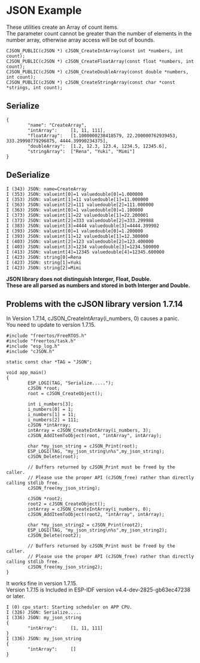 # JSON Example
These utilities create an Array of count items.   
The parameter count cannot be greater than the number of elements in the number array, otherwise array access will be out of bounds.   

```
CJSON_PUBLIC(cJSON *) cJSON_CreateIntArray(const int *numbers, int count);
CJSON_PUBLIC(cJSON *) cJSON_CreateFloatArray(const float *numbers, int count);
CJSON_PUBLIC(cJSON *) cJSON_CreateDoubleArray(const double *numbers, int count);
CJSON_PUBLIC(cJSON *) cJSON_CreateStringArray(const char *const *strings, int count);
```


## Serialize
```
{
        "name": "CreateArray",
        "intArray":     [1, 11, 111],
        "floatArray":   [1.1000000238418579, 22.200000762939453, 333.29998779296875, 4444.39990234375],
        "doubleArray":  [1.2, 12.3, 123.4, 1234.5, 12345.6],
        "stringArray":  ["Rena", "Yuki", "Mimi"]
}
```

## DeSerialize
```
I (343) JSON: name=CreateArray
I (353) JSON: valueint[0]=1 valuedouble[0]=1.000000
I (353) JSON: valueint[1]=11 valuedouble[1]=11.000000
I (363) JSON: valueint[2]=111 valuedouble[2]=111.000000
I (363) JSON: valueint[0]=1 valuedouble[0]=1.100000
I (373) JSON: valueint[1]=22 valuedouble[1]=22.200001
I (373) JSON: valueint[2]=333 valuedouble[2]=333.299988
I (383) JSON: valueint[3]=4444 valuedouble[3]=4444.399902
I (393) JSON: valueint[0]=1 valuedouble[0]=1.200000
I (393) JSON: valueint[1]=12 valuedouble[1]=12.300000
I (403) JSON: valueint[2]=123 valuedouble[2]=123.400000
I (403) JSON: valueint[3]=1234 valuedouble[3]=1234.500000
I (413) JSON: valueint[4]=12345 valuedouble[4]=12345.600000
I (423) JSON: string[0]=Rena
I (423) JSON: string[1]=Yuki
I (423) JSON: string[2]=Mimi
```

__JSON library does not distinguish Interger, Float, Double.__   
__These are all parsed as numbers and stored in both Interger and Double.__

## Problems with the cJSON library version 1.7.14   
In Version 1.7.14, cJSON_CreateIntArray(i_numbers, 0) causes a panic.   
You need to update to version 1.7.15.   
```
#include "freertos/FreeRTOS.h"
#include "freertos/task.h"
#include "esp_log.h"
#include "cJSON.h"

static const char *TAG = "JSON";

void app_main()
{
        ESP_LOGI(TAG, "Serialize.....");
        cJSON *root;
        root = cJSON_CreateObject();

        int i_numbers[3];
        i_numbers[0] = 1;
        i_numbers[1] = 11;
        i_numbers[2] = 111;
        cJSON *intArray;
        intArray = cJSON_CreateIntArray(i_numbers, 3);
        cJSON_AddItemToObject(root, "intArray", intArray);

        char *my_json_string = cJSON_Print(root);
        ESP_LOGI(TAG, "my_json_string\n%s",my_json_string);
        cJSON_Delete(root);

        // Buffers returned by cJSON_Print must be freed by the caller.
        // Please use the proper API (cJSON_free) rather than directly calling stdlib free.
        cJSON_free(my_json_string);

        cJSON *root2;
        root2 = cJSON_CreateObject();
        intArray = cJSON_CreateIntArray(i_numbers, 0);
        cJSON_AddItemToObject(root2, "intArray", intArray);

        char *my_json_string2 = cJSON_Print(root2);
        ESP_LOGI(TAG, "my_json_string\n%s",my_json_string2);
        cJSON_Delete(root2);

        // Buffers returned by cJSON_Print must be freed by the caller.
        // Please use the proper API (cJSON_free) rather than directly calling stdlib free.
        cJSON_free(my_json_string2);
}
```

It works fine in version 1.7.15.   
Version 1.7.15 is Included in ESP-IDF version v4.4-dev-2825-gb63ec47238 or later.   
```
I (0) cpu_start: Starting scheduler on APP CPU.
I (326) JSON: Serialize.....
I (336) JSON: my_json_string
{
        "intArray":     [1, 11, 111]
}
I (336) JSON: my_json_string
{
        "intArray":     []
}
```
